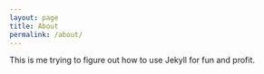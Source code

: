 ```yaml
---
layout: page
title: About
permalink: /about/
---
```


This is me trying to figure out how to use Jekyll for fun and profit.
